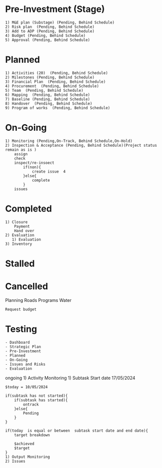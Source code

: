 # Pre-Investment  (Stage)
    1) M&E plan (Substage) (Pending, Behind Schedule)
    2) Risk plan  (Pending, Behind Schedule)
    3) Add to ADP (Pending, Behind Schedule)
    4) Budget (Pending, Behind Schedule)
    5) Approval (Pending, Behind Schedule)

# Planned
    1) Activities (20)  (Pending, Behind Schedule)
    2) Milestones (Pending, Behind Schedule)
    3) Financial Plan  (Pending, Behind Schedule)
    4) Procurement  (Pending, Behind Schedule)
    5) Team  (Pending, Behind Schedule)
    6) Mapping  (Pending, Behind Schedule)
    7) Baseline (Pending, Behind Schedule)
    8) Handover  (Pending, Behind Schedule)
    9) Program of works  (Pending, Behind Schedule)

# On-Going
    1) Monitoring (Pending,On-Track, Behind Schedule,On-Hold)
    2) Inspection & Acceptance (Pending, Behind Schedule)(Project status remain as is )
        assign
        check
        inspect/re-insoect
            if(non){
                create issue  4
            }else{
                complete
            }
        issues

# Completed
    1) Closure
        Payment
        Hand over
    2) Evaluation
       1) Evaluation
    3) Inventory
# Stalled
# Cancelled



Planning
    Roads
        Programs
    Water


    Request budget

# Testing
    - Dashboard
    - Strategic Plan
    - Pre-Investment
    - Planned
    - On-Going
    - Issues and Risks
    - Evaluation


ongoing
    1) Activity Monitoring
       1) Subtask
Start date 17/05/2024

    $today = 10/05/2024

    if(subtask has not started){
        if(subtask has started){
            ontrack
        }else{
            Pending
        }
    }

    if(today  is equal or between  subtask start date and end date){
        target breakdown

        $achieved
        $target 
    }
    1) Output Monitoring
    2) Issues